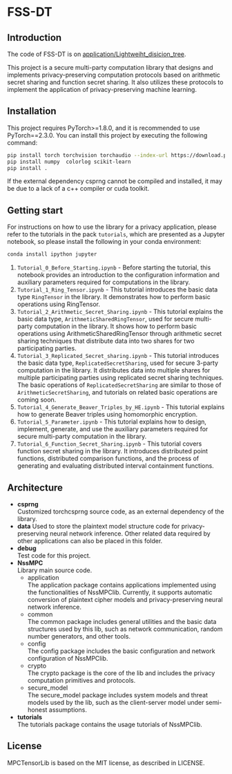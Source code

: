 # FSS-DT

## Introduction
The code of  FSS-DT is on [application/Lightweiht_disicion_tree](application/Lightweiht_disicion_tree).

This project is a secure multi-party computation library that designs and implements privacy-preserving computation
protocols based on arithmetic secret sharing and function secret sharing.
It also utilizes these protocols to implement the application of privacy-preserving machine learning.

## Installation

This project requires PyTorch>=1.8.0, and it is recommended to use PyTorch==2.3.0.
You can install this project by executing the following command:

```bash
pip install torch torchvision torchaudio --index-url https://download.pytorch.org/whl/cu118
pip install numpy  colorlog scikit-learn 
pip install .
```

If the external dependency csprng cannot be compiled and installed, it may be due to a lack of a c++ compiler or cuda
toolkit.


## Getting start

For instructions on how to use the library for a privacy application, please refer to the tutorials in the pack 
`tutorials`, which are presented as a Jupyter notebook, so please install the following in your conda environment:

```bash
conda install ipython jupyter
```

1. `Tutorial_0_Before_Starting.ipynb` - Before starting the tutorial, this notebook provides an introduction to the
   configuration information and auxiliary parameters required for computations in the library.
2. `Tutorial_1_Ring_Tensor.ipynb` - This tutorial introduces the basic data type `RingTensor` in the library. It
   demonstrates how to perform basic operations using RingTensor.
3. `Tutorial_2_Arithmetic_Secret_Sharing.ipynb` - This tutorial explains the basic data
   type, `ArithmeticSharedRingTensor`, used for secure multi-party computation in the library. It shows how to perform
   basic operations using ArithmeticSharedRingTensor through arithmetic secret sharing techniques that distribute data
   into two shares for two
   participating parties.
4. `Tutorial_3_Replicated_Secret_sharing.ipynb` - This tutorial introduces the basic data
   type, `ReplicatedSecretSharing`,
   used for secure 3-party computation in the library. It distributes data into multiple shares for multiple
   participating parties using replicated secret sharing techniques. The basic operations of `ReplicatedSecretSharing`
   are similar to those of `ArithmeticSecretSharing`, and tutorials on related basic operations are coming soon.
5. `Tutorial_4_Generate_Beaver_Triples_by_HE.ipynb` - This tutorial explains how to generate Beaver triples using
   homomorphic encryption.
6. `Tutorial_5_Parameter.ipynb` - This tutorial explains how to design, implement, generate, and use the auxiliary
   parameters required for secure multi-party computation in the library.
7. `Tutorial_6_Function_Secret_Sharing.ipynb` - This tutorial covers function secret sharing in the library. It
   introduces
   distributed point functions, distributed comparison functions, and the process of generating and evaluating
   distributed
   interval containment functions.

## Architecture

- **csprng**  
    Customized torchcsprng source code, as an external dependency of the library.
- **data**
    Used to store the plaintext model structure code for privacy-preserving neural network inference. Other related data
    required by other applications can also be placed in this folder.
- **debug**  
    Test code for this project.
- **NssMPC**  
  Library main source code.
    - application  
      The application package contains applications implemented using the functionalities of NssMPClib. Currently, it
      supports automatic conversion of plaintext cipher models and privacy-preserving neural network inference.
    - common  
      The common package includes general utilities and the basic data structures used by this lib, such as network
      communication, random number generators, and other tools.
    - config  
      The config package includes the basic configuration and network configuration of NssMPClib.
    - crypto  
      The crypto package is the core of the lib and includes the privacy computation primitives and protocols.
    - secure_model  
      The secure_model package includes system models and threat models used by the lib, such as the client-server model
      under semi-honest assumptions.
- **tutorials**  
  The tutorials package contains the usage tutorials of NssMPClib.


## License
MPCTensorLib is based on the MIT license, as described in LICENSE.
